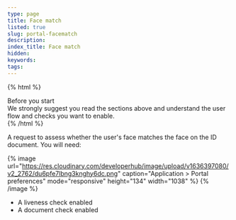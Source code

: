 ```yaml
---
type: page
title: Face match
listed: true
slug: portal-facematch
description: 
index_title: Face match
hidden: 
keywords: 
tags: 
---
```


{% html %}
<div class="alert-BYS">
   <div class="alert-title" id="BYS">
      Before you start
   </div>
   <div class="alert-text" >
We strongly suggest you read the sections above and understand the user flow and checks you want to enable.    </div>
   <div class="alert-links"> 
   </div>
</div>
{% /html %}

A request to assess whether the user's face matches the face on the ID document. You will need:

{% image url="https://res.cloudinary.com/developerhub/image/upload/v1636397080/v2_2762/du6pfe7lbng3knghy6dc.png" caption="Application &gt; Portal preferences" mode="responsive" height="134" width="1038" %}
{% /image %}

- A liveness check enabled
- A document check enabled